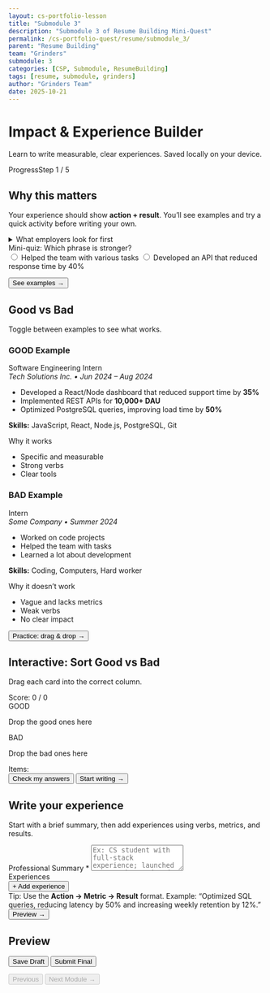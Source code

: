 ```yaml
---
layout: cs-portfolio-lesson
title: "Submodule 3"
description: "Submodule 3 of Resume Building Mini-Quest"
permalink: /cs-portfolio-quest/resume/submodule_3/
parent: "Resume Building"
team: "Grinders"
submodule: 3
categories: [CSP, Submodule, ResumeBuilding]
tags: [resume, submodule, grinders]
author: "Grinders Team"
date: 2025-10-21
---
```


<link href="https://cdn.jsdelivr.net/npm/tailwindcss@2.2.19/dist/tailwind.min.css" rel="stylesheet">

<div class="max-w-3xl mx-auto p-4">
  <h1 class="text-2xl font-bold mb-2">Impact & Experience Builder</h1>
  <p class="text-gray-600 mb-4">Learn to write measurable, clear experiences. Saved locally on your device.</p>

  <!-- Progress -->
  <div class="border rounded p-3 mb-4">
    <div class="flex justify-between text-sm">
      <span>Progress</span><span id="progressLabel">Step 1 / 5</span>
    </div>
    <div class="w-full bg-gray-200 rounded h-2 mt-2">
      <div id="progressBar" class="bg-blue-600 h-2 rounded" style="width:20%"></div>
    </div>
  </div>

  <!-- STEP 1: Why it matters -->
  <section data-step="0" class="space-y-3">
    <h2 class="text-xl font-semibold">Why this matters</h2>
    <p>Your experience should show <b>action + result</b>. You’ll see examples and try a quick activity before writing your own.</p>
    <details class="border rounded p-3">
      <summary class="font-medium cursor-pointer">What employers look for first</summary>
      <ul class="list-disc ml-5 mt-2 text-sm">
        <li><b>Action verbs</b> (Developed, Optimized, Led)</li>
        <li><b>Metrics</b> (% / time / $ / users)</li>
        <li><b>Clear results</b> (what you improved and how it made an impact)</li>
      </ul>
    </details>
    <div class="border rounded p-3">
      <div class="font-medium mb-2">Mini-quiz: Which phrase is stronger?</div>
      <div class="space-y-1 text-sm" id="miniQuiz">
        <label class="flex items-center gap-2"><input type="radio" name="q1" value="a"> Helped the team with various tasks</label>
        <label class="flex items-center gap-2"><input type="radio" name="q1" value="b"> Developed an API that reduced response time by 40%</label>
      </div>
      <p id="miniQuizResult" class="text-sm mt-2"></p>
    </div>
    <div>
      <button id="toStep2" class="px-3 py-2 border rounded">See examples →</button>
    </div>
  </section>

  <!-- STEP 2: Good vs Bad -->
  <section data-step="1" class="space-y-3 hidden">
    <h2 class="text-xl font-semibold">Good vs Bad</h2>
    <p class="text-gray-700">Toggle between examples to see what works.</p>
    <div class="grid md:grid-cols-2 gap-3">
      <!-- GOOD -->
      <div class="border rounded p-3">
        <h3 class="font-semibold mb-1">GOOD Example</h3>
        <div>
          <div class="font-medium">Software Engineering Intern</div>
          <div class="text-sm text-gray-600 mb-2"><em>Tech Solutions Inc. • Jun 2024 – Aug 2024</em></div>
          <ul class="list-disc ml-5 text-sm space-y-1">
            <li>Developed a React/Node dashboard that reduced support time by <b>35%</b></li>
            <li>Implemented REST APIs for <b>10,000+ DAU</b></li>
            <li>Optimized PostgreSQL queries, improving load time by <b>50%</b></li>
          </ul>
          <p class="text-sm mt-2"><b>Skills:</b> JavaScript, React, Node.js, PostgreSQL, Git</p>
        </div>
        <div class="mt-3">
          <div class="font-semibold">Why it works</div>
          <ul class="list-disc ml-5 text-sm mt-1">
            <li>Specific and measurable</li>
            <li>Strong verbs</li>
            <li>Clear tools</li>
          </ul>
        </div>
      </div>
      <!-- BAD -->
      <div class="border rounded p-3">
        <h3 class="font-semibold mb-1">BAD Example</h3>
        <div>
          <div class="font-medium">Intern</div>
          <div class="text-sm text-gray-600 mb-2"><em>Some Company • Summer 2024</em></div>
          <ul class="list-disc ml-5 text-sm space-y-1">
            <li>Worked on code projects</li>
            <li>Helped the team with tasks</li>
            <li>Learned a lot about development</li>
          </ul>
          <p class="text-sm mt-2"><b>Skills:</b> Coding, Computers, Hard worker</p>
        </div>
        <div class="mt-3">
          <div class="font-semibold">Why it doesn’t work</div>
          <ul class="list-disc ml-5 text-sm mt-1">
            <li>Vague and lacks metrics</li>
            <li>Weak verbs</li>
            <li>No clear impact</li>
          </ul>
        </div>
      </div>
    </div>
    <div>
      <button id="toStep3" class="px-3 py-2 border rounded">Practice: drag & drop →</button>
    </div>
  </section>

  <!-- STEP 3: Drag & Drop -->
  <section data-step="2" class="space-y-3 hidden">
    <h2 class="text-xl font-semibold">Interactive: Sort Good vs Bad</h2>
    <p>Drag each card into the correct column.</p>
    <div class="text-center font-medium">Score: <span id="score">0</span> / <span id="total">0</span></div>
    <div class="grid md:grid-cols-2 gap-3">
      <div>
        <div class="border-2 border-dashed rounded p-3 min-h-[160px]" id="goodZone">
          <div class="font-semibold mb-1">GOOD</div>
          <p class="text-sm text-gray-600">Drop the good ones here</p>
        </div>
      </div>
      <div>
        <div class="border-2 border-dashed rounded p-3 min-h-[160px]" id="badZone">
          <div class="font-semibold mb-1">BAD</div>
          <p class="text-sm text-gray-600">Drop the bad ones here</p>
        </div>
      </div>
    </div>
    <div>
      <div class="font-medium mb-1">Items:</div>
      <div id="itemsPool" class="border rounded p-3 flex flex-wrap gap-2"></div>
    </div>
    <div class="flex gap-2">
      <button id="checkAnswersBtn" class="px-3 py-2 border rounded hidden">Check my answers</button>
      <button id="toStep4" class="px-3 py-2 border rounded hidden">Start writing →</button>
    </div>
  </section>

  <!-- STEP 4: Writing Form -->
  <section data-step="3" class="space-y-3 hidden">
    <h2 class="text-xl font-semibold">Write your experience</h2>
    <p class="text-gray-700">Start with a brief summary, then add experiences using verbs, metrics, and results.</p>
    <div>
      <label class="block text-sm font-medium">Professional Summary *</label>
      <textarea id="summary" rows="3" class="w-full border rounded px-3 py-2" placeholder="Ex: CS student with full-stack experience; launched an app that reduced support time by 35%"></textarea>
    </div>
    <div class="border rounded p-3">
      <div class="font-medium mb-2">Experiences</div>
      <div id="experienceContainer" class="space-y-3"></div>
      <button id="addExperienceBtn" class="px-3 py-2 border rounded">+ Add experience</button>
    </div>
    <div class="text-sm text-gray-600">
      Tip: Use the <b>Action → Metric → Result</b> format. Example: “Optimized SQL queries, reducing latency by 50% and increasing weekly retention by 12%.”
    </div>
    <div>
      <button id="toStep5" class="px-3 py-2 border rounded">Preview →</button>
    </div>
  </section>

  <!-- STEP 5: Resume Preview -->
  <section data-step="4" class="space-y-3 hidden">
    <h2 class="text-xl font-semibold">Preview</h2>
    <div id="resumePreview" class="border rounded p-4 space-y-3 text-sm leading-6"></div>
    <div class="grid md:grid-cols-2 gap-2">
      <button id="saveDraft" class="px-3 py-2 border rounded">Save Draft</button>
      <button id="submitFinal" class="px-3 py-2 border rounded">Submit Final</button>
    </div>
    <p id="saveMessage" class="text-sm mt-1"></p>
  </section>

  <!-- Bottom Navigation -->
  <div class="flex justify-between mt-4">
    <button id="prevBtn" class="px-3 py-2 border rounded" disabled>Previous</button>
    <button
      id="nextModuleBtnNav"
      data-href="/cs-portfolio-quest/resume/submodule_4/"
      class="px-3 py-2 border rounded hidden bg-red-600 text-white disabled:opacity-60"
      disabled
    >Next Module →</button>
  </div>
</div>

<script>
document.addEventListener('DOMContentLoaded', () => {
  // --------- State ----------
  const state = {
    step: 0,
    submitted: false,
    summary: "",
    experiences: [] // {title, company, dates, bullets}
  };

  // --------- DOM helpers ----------
  const $  = s => document.querySelector(s);
  const $$ = s => Array.from(document.querySelectorAll(s));
  const steps = $$('section[data-step]');
  const progressBar   = $('#progressBar');
  const progressLabel = $('#progressLabel');

  const prevBtn = $('#prevBtn');
  const nextModuleBtnNav = $('#nextModuleBtnNav');

  // Step 1
  const miniQuiz = $('#miniQuiz');
  const miniQuizResult = $('#miniQuizResult');
  const toStep2 = $('#toStep2');

  // Step 2
  const toStep3 = $('#toStep3');

  // Step 3
  const itemsPool = $('#itemsPool');
  const goodZone = $('#goodZone');
  const badZone  = $('#badZone');
  const checkAnswersBtn = $('#checkAnswersBtn');
  const toStep4 = $('#toStep4');
  const scoreSpan = $('#score');
  const totalSpan = $('#total');

  // Step 4
  const summaryEl = $('#summary');
  const experienceContainer = $('#experienceContainer');
  const addExperienceBtn = $('#addExperienceBtn');
  const toStep5 = $('#toStep5');

  // Step 5
  const resumePreview = $('#resumePreview');
  const saveDraftBtn = $('#saveDraft');
  const submitFinalBtn = $('#submitFinal');
  const saveMessage = $('#saveMessage');

  // --------- Progress / navigation ----------
  function showStep(i){
    state.step = Math.max(0, Math.min(steps.length-1, i));
    steps.forEach((el,idx)=>el.classList.toggle('hidden', idx!==state.step));
    const pct = ((state.step+1)/steps.length)*100;
    progressBar.style.width = pct + '%';
    progressLabel.textContent = `Step ${state.step+1} / ${steps.length}`;
    prevBtn.disabled = state.step===0;

    const onLast = state.step === steps.length - 1;
    nextModuleBtnNav.classList.toggle('hidden', !onLast);
    nextModuleBtnNav.disabled = !state.submitted;

    if (onLast) {
      nextModuleBtnNav.classList.toggle('bg-green-600', !!state.submitted);
      nextModuleBtnNav.classList.toggle('bg-red-600', !state.submitted);
      updateResumePreview(); 
    }

    persist();
  }

  prevBtn.addEventListener('click', ()=>showStep(state.step-1));

  if (nextModuleBtnNav){
    nextModuleBtnNav.addEventListener('click', (e)=>{
      e.preventDefault();
      if (!state.submitted){ alert("Submit Final first."); return; }
      alert("Great! Next you’ll auto-generate your resume from what you wrote.");
      const href = nextModuleBtnNav.getAttribute('data-href');
      if (href) window.location.href = href;
    });
  }

  // --------- STEP 1 ----------
  if (miniQuiz){
    miniQuiz.addEventListener('change', (e)=>{
      const v = e.target.value;
      if (!v) return;
      const ok = v === 'b';
      miniQuizResult.textContent = ok ? "Correct — action + metric = clear impact." : "The other option is better — more concrete and measurable.";
      miniQuizResult.className = "text-sm mt-2 " + (ok ? "text-green-700" : "text-red-700");
    });
  }
  toStep2?.addEventListener('click', ()=>showStep(1));

  // --------- STEP 2 ----------
  toStep3?.addEventListener('click', ()=>{
    showStep(2);
    initDragDrop();
  });

  // --------- STEP 3: Drag & Drop ----------
  const dragDropItems = [
    { text: "Increased engagement by 45% using personalized recommendations", good: true },
    { text: "Worked on team stuff", good: false },
    { text: "Was responsible for tasks", good: false },
    { text: "Implemented automated tests and cut detection time by 60%", good: true },
    { text: "Used Java and Python", good: false },
    { text: "Helped on projects", good: false },
    { text: "Led 4 devs and launched an app with 50,000+ downloads in 1 month", good: true },
    { text: "I’m good at teamwork", good: false },
    { text: "Optimized queries and saved $2,000/month on servers", good: true },
    { text: "Completed assigned tasks", good: false },
    { text: "Designed a REST API with 100,000+ requests/day", good: true },
    { text: "I learn fast", good: false }
  ];
  const answers = {}; // id -> true/false

  function initDragDrop(){
    itemsPool.innerHTML = "";
    const shuffled = [...dragDropItems].sort(()=>Math.random()-0.5);
    shuffled.forEach((item, idx)=>{
      const div = document.createElement('div');
      div.className = "px-3 py-2 border rounded bg-white cursor-move text-sm";
      div.draggable = true;
      const id = `itm-${Date.now()}-${idx}`;
      div.dataset.id = id;
      div.dataset.good = String(item.good);
      div.textContent = item.text;
      div.addEventListener('dragstart', ev=>{
        ev.dataTransfer.setData('text/plain', id);
        div.classList.add('opacity-50');
      });
      div.addEventListener('dragend', ()=>div.classList.remove('opacity-50'));
      itemsPool.appendChild(div);
      answers[id] = undefined;
    });
    totalSpan.textContent = String(shuffled.length);
    scoreSpan.textContent = "0";
    checkAnswersBtn.classList.add('hidden');
    toStep4.classList.add('hidden');
  }

  function zoneCommon(zone){
    zone.addEventListener('dragover', e=>{ e.preventDefault(); zone.classList.add('bg-gray-50'); });
    zone.addEventListener('dragleave', ()=>zone.classList.remove('bg-gray-50'));
    zone.addEventListener('drop', e=>{
      e.preventDefault();
      zone.classList.remove('bg-gray-50');
      const id = e.dataTransfer.getData('text/plain');
      const el = document.querySelector(`[data-id="${id}"]`);
      if (!el) return;
      zone.appendChild(el);
      answers[id] = (zone.id === 'goodZone');
      if (itemsPool.children.length === 0) checkAnswersBtn.classList.remove('hidden');
    });
  }
  zoneCommon(goodZone);
  zoneCommon(badZone);

  checkAnswersBtn?.addEventListener('click', ()=>{
    let correct = 0;
    Object.keys(answers).forEach(id=>{
      const el = document.querySelector(`[data-id="${id}"]`);
      if (!el) return;
      const isGood = el.dataset.good === 'true';
      const pickedGood = answers[id] === true;
      if (isGood === pickedGood){
        el.classList.remove('border-red-600','bg-red-50');
        el.classList.add('border-green-600','bg-green-50');
        correct++;
      } else {
        el.classList.remove('border-green-600','bg-green-50');
        el.classList.add('border-red-600','bg-red-50');
      }
    });
    scoreSpan.textContent = String(correct);
    toStep4.classList.remove('hidden');
    if (correct === Object.keys(answers).length){
      alert("Perfect! 🎉");
    } else {
      alert(`You got ${correct}/${Object.keys(answers).length}. Review the red ones or continue.`);
    }
  });

  toStep4?.addEventListener('click', ()=>showStep(3));

  // --------- STEP 4: Form (summary + experiences) ----------
  addExperienceBtn?.addEventListener('click', ()=>addExperience());
  function addExperience(initial={}){
    state.experiences.push({
      title: initial.title || "",
      company: initial.company || "",
      dates: initial.dates || "",
      bullets: initial.bullets || ""
    });
    renderExperiences();
    persist();
  }

  function renderExperiences(){
    experienceContainer.innerHTML = "";
    state.experiences.forEach((ex, i)=>{
      const wrap = document.createElement('div');
      wrap.className = "border-l-4 border-gray-200 bg-white p-3 rounded";
      wrap.innerHTML = `
        <div class="flex justify-between items-center">
          <div class="font-semibold">Experience ${i+1}</div>
          <button data-rm="${i}" class="px-2 py-1 border rounded text-sm">Remove</button>
        </div>
        <div class="mt-2 grid md:grid-cols-2 gap-2">
          <div>
            <label class="block text-sm font-medium">Job Title *</label>
            <input data-f="title" data-i="${i}" class="w-full border rounded px-3 py-2" placeholder="Software Engineering Intern" value="${escapeHtml(ex.title)}">
          </div>
          <div>
            <label class="block text-sm font-medium">Company *</label>
            <input data-f="company" data-i="${i}" class="w-full border rounded px-3 py-2" placeholder="Tech Solutions Inc." value="${escapeHtml(ex.company)}">
          </div>
        </div>
        <div class="mt-2">
          <label class="block text-sm font-medium">Dates *</label>
          <input data-f="dates" data-i="${i}" class="w-full border rounded px-3 py-2" placeholder="Jun 2024 – Aug 2024" value="${escapeHtml(ex.dates)}">
        </div>
        <div class="mt-2">
          <label class="block text-sm font-medium">Bullets * (use “-” on separate lines)</label>
          <textarea data-f="bullets" data-i="${i}" rows="3" class="w-full border rounded px-3 py-2" placeholder="• Developed X that reduced Y by Z%\n• Led 3 people to launch ...\n• Optimized SQL queries ...">${escapeHtml(ex.bullets)}</textarea>
        </div>
      `;
      experienceContainer.appendChild(wrap);
    });

    // handlers
    experienceContainer.querySelectorAll('[data-rm]').forEach(btn=>{
      btn.addEventListener('click', ()=>{
        const i = +btn.getAttribute('data-rm');
        state.experiences.splice(i,1);
        renderExperiences();
        persist();
      });
    });
    experienceContainer.querySelectorAll('input[data-f], textarea[data-f]').forEach(inp=>{
      inp.addEventListener('input', ()=>{
        const i = +inp.getAttribute('data-i');
        const f = inp.getAttribute('data-f');
        state.experiences[i][f] = inp.value;
        persist();
      });
    });
  }

  summaryEl?.addEventListener('input', ()=>{
    state.summary = summaryEl.value;
    persist();
  });

  toStep5?.addEventListener('click', ()=>{
    if (!state.summary.trim()){
      alert("Write your Professional Summary before continuing.");
      return;
    }
    showStep(4);
    updateResumePreview();
  });

  // --------- STEP 5: Preview / Save / Submit ----------
  function updateResumePreview(){
    if (!resumePreview) return;

    const parts = [];

    // Header (summary only in this module)
    parts.push(`<div class="text-lg font-bold">Professional Summary</div>`);
    parts.push(`<div>${nl2br(escapeHtml(state.summary || "Add a brief professional summary."))}</div>`);

    // Experiences
    parts.push(`<div class="mt-3 text-base font-semibold">Experience</div>`);
    if (state.experiences.length){
      state.experiences.forEach(ex=>{
        if (!ex.title && !ex.company && !ex.dates && !ex.bullets) return;
        parts.push(`<div class="mt-1">
          <div class="font-medium">${escapeHtml(ex.title || "Job title")}</div>
          <div class="text-gray-700 text-sm">${escapeHtml(ex.company || "Company")} • ${escapeHtml(ex.dates || "Dates")}</div>
          ${renderBullets(ex.bullets)}
        </div>`);
      });
    } else {
      parts.push(`<div class="text-sm text-gray-500">Add at least one experience.</div>`);
    }

    resumePreview.innerHTML = parts.join("\n");
  }

  function renderBullets(text){
    const lines = (text || "").split(/\r?\n/).map(s=>s.trim()).filter(Boolean);
    if (!lines.length) return `<div class="text-sm text-gray-500">Add bullets with metrics and impact.</div>`;
    const items = lines.map(l=>`<li>${escapeHtml(l.replace(/^•\s*/,'') || '')}</li>`).join('');
    return `<ul class="list-disc ml-5 text-sm mt-1 space-y-1">${items}</ul>`;
  }

  saveDraftBtn?.addEventListener('click', ()=>{
    persist();            
    updateResumePreview();
    saveMessage.textContent = "Draft saved on this device.";
    saveMessage.className = "text-sm mt-1 text-green-700";
  });

  submitFinalBtn?.addEventListener('click', async ()=>{
    updateResumePreview();
    const ok = await submitFinal({
      summary: state.summary,
      experiences: state.experiences
    });
    state.submitted = !!ok;
    persist();

    if (ok){
      saveMessage.textContent = "Submitted! Your information has been received.";
      saveMessage.className = "text-sm mt-1 text-green-700";
      nextModuleBtnNav.disabled = false;
      nextModuleBtnNav.classList.remove('bg-red-600');
      nextModuleBtnNav.classList.add('bg-green-600');
    } else {
      saveMessage.textContent = "Something went wrong. Try again.";
      saveMessage.className = "text-sm mt-1 text-red-700";
    }
  });

  async function submitFinal(payload){
    console.log("Would submit:", payload);
    return true;
  }

  // --------- Persistence ----------
  const STORAGE_KEY = "resume_builder_module3_v1";
  function persist(){
    try{
      localStorage.setItem(STORAGE_KEY, JSON.stringify(state));
    }catch(e){}
  }
  function restore(){
    try{
      const raw = localStorage.getItem(STORAGE_KEY);
      if (!raw) { 
        addExperience();
        return;
      }
      const s = JSON.parse(raw);
      state.step = 0;               
      state.submitted = !!s.submitted;
      state.summary = s.summary || "";
      state.experiences = Array.isArray(s.experiences) ? s.experiences : [];
      if (summaryEl) summaryEl.value = state.summary;
      renderExperiences();
    }catch(e){
      addExperience();
    }
  }

  // --------- Utils ----------
  function escapeHtml(s){ return String(s||"").replace(/[&<>"']/g,m=>({'&':'&amp;','<':'&lt;','>':'&gt;','"':'&quot;',"'":'&#39;'}[m])); }
  function nl2br(s){ return String(s||"").replace(/\n/g,"<br>"); }

  // --------- Boot ----------
  restore();
  showStep(0);
});
</script>